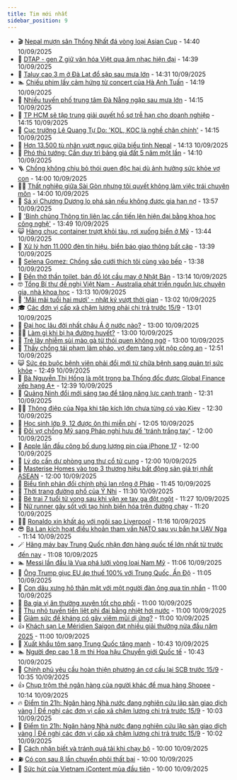 ```yaml
---
title: Tim mới nhất
sidebar_position: 9
---
```


<!-- vnexpress-tin-moi-nhat:START -->
- 🎬 [Nepal mượn sân Thống Nhất đá vòng loại Asian Cup](https://vnexpress.net/nepal-muon-san-thong-nhat-da-vong-loai-asian-cup-4937613.html) - 14:40 10/09/2025
- 🐎 [DTAP - gen Z giữ văn hóa Việt qua âm nhạc hiện đại](https://vnexpress.net/dtap-gen-z-giu-van-hoa-viet-qua-am-nhac-hien-dai-4931257.html) - 14:39 10/09/2025
- 🦍 [Taluy cao 3 m ở Đà Lạt đổ sập sau mưa lớn](https://vnexpress.net/taluy-cao-3-m-o-da-lat-do-sap-sau-mua-lon-4937605.html) - 14:31 10/09/2025
- 🏊 [Chiếu phim lấy cảm hứng từ concert của Hà Anh Tuấn](https://vnexpress.net/chieu-phim-lay-cam-hung-tu-concert-cua-ha-anh-tuan-4937522.html) - 14:19 10/09/2025
- 🎊 [Nhiều tuyến phố trung tâm Đà Nẵng ngập sau mưa lớn](https://vnexpress.net/nhieu-tuyen-pho-trung-tam-da-nang-ngap-sau-mua-lon-4937606.html) - 14:15 10/09/2025
- 🎃 [TP HCM sẽ tập trung giải quyết hồ sơ trễ hạn cho doanh nghiệp](https://vnexpress.net/tp-hcm-se-tap-trung-giai-quyet-ho-so-tre-han-cho-doanh-nghiep-4937602.html) - 14:15 10/09/2025
- 🧰 [Cục trưởng Lê Quang Tự Do: &#39;KOL, KOC là nghề chân chính&#39;](https://vnexpress.net/cuc-truong-le-quang-tu-do-kol-koc-la-nghe-chan-chinh-4937598.html) - 14:15 10/09/2025
- 🔭 [Hơn 13.500 tù nhân vượt ngục giữa biểu tình Nepal](https://vnexpress.net/hon-13-500-tu-nhan-vuot-nguc-giua-bieu-tinh-nepal-4937595.html) - 14:13 10/09/2025
- 🫶 [Phó thủ tướng: Cần duy trì bảng giá đất 5 năm một lần](https://vnexpress.net/pho-thu-tuong-can-duy-tri-bang-gia-dat-5-nam-mot-lan-4937604.html) - 14:10 10/09/2025
- 🪜 [Chồng không chịu bỏ thói quen độc hại dù ảnh hưởng sức khỏe vợ con](https://vnexpress.net/chong-khong-chiu-bo-thoi-quen-doc-hai-du-anh-huong-suc-khoe-vo-con-4937548.html) - 14:00 10/09/2025
- 👨‍🏫 [Thất nghiệp giữa Sài Gòn nhưng tôi quyết không làm việc trái chuyên môn](https://vnexpress.net/sinh-vien-that-nghiep-sinh-vien-that-nghiep-khi-ra-truong-sinh-vien-that-nghiep-sau-dai-hoc-that-nghiep-giua-sai-gon-nhung-toi-quyet-khong-tim-viec-trai-chuyen-mon-4937518.html) - 14:00 10/09/2025
- 🎊 [Sá xị Chương Dương lo phá sản nếu không được gia hạn nợ](https://vnexpress.net/sa-xi-chuong-duong-lo-pha-san-neu-khong-duoc-gia-han-no-4937579.html) - 13:57 10/09/2025
- 🎊 [&#39;Binh chủng Thông tin liên lạc cần tiến lên hiện đại bằng khoa học công nghệ&#39;](https://vnexpress.net/binh-chung-thong-tin-lien-lac-can-tien-len-hien-dai-bang-khoa-hoc-cong-nghe-4937596.html) - 13:49 10/09/2025
- 😺 [Hàng chục container trượt khỏi tàu, rơi xuống biển ở Mỹ](https://vnexpress.net/hang-chuc-container-truot-khoi-tau-roi-xuong-bien-o-my-4937599.html) - 13:44 10/09/2025
- 🐘 [Xử lý hơn 11.000 đèn tín hiệu, biển báo giao thông bất cập](https://vnexpress.net/xu-ly-hon-11-000-den-tin-hieu-bien-bao-giao-thong-bat-cap-4937578.html) - 13:39 10/09/2025
- 🌁 [Selena Gomez: Chồng sắp cưới thích tôi cùng vào bếp](https://vnexpress.net/selena-gomez-chong-sap-cuoi-thich-toi-cung-vao-bep-4937297.html) - 13:38 10/09/2025
- 🐲 [Đền thờ thần toilet, bán đồ lót cầu may ở Nhật Bản](https://vnexpress.net/den-tho-than-toilet-ban-do-lot-cau-may-o-nhat-ban-4937348.html) - 13:14 10/09/2025
- 🤓 [Tổng Bí thư đề nghị Việt Nam - Australia phát triển nguồn lực chuyên gia, nhà khoa học](https://vnexpress.net/tong-bi-thu-de-nghi-viet-nam-australia-phat-trien-nguon-luc-chuyen-gia-nha-khoa-hoc-4937587.html) - 13:13 10/09/2025
- 💪 [&#39;Mãi mãi tuổi hai mươi&#39; - nhật ký vượt thời gian](https://vnexpress.net/mai-mai-tuoi-hai-muoi-nhat-ky-vuot-thoi-gian-4936555.html) - 13:02 10/09/2025
- 🎓 [Các đơn vị cấp xã chậm lương phải chi trả trước 15/9](https://vnexpress.net/cac-don-vi-cap-xa-cham-luong-phai-chi-tra-truoc-15-9-4937592.html) - 13:01 10/09/2025
- 🫣 [Đại học lâu đời nhất châu Á ở nước nào?](https://vnexpress.net/dai-hoc-lau-doi-nhat-chau-a-o-nuoc-nao-4937543.html) - 13:00 10/09/2025
- 🧑‍💻 [Làm gì khi bị hạ đường huyết?](https://vnexpress.net/lam-gi-khi-bi-ha-duong-huyet-4937514.html) - 13:00 10/09/2025
- 🐲 [Trẻ lây nhiễm sùi mào gà từ thói quen không ngờ](https://vnexpress.net/tre-lay-nhiem-sui-mao-ga-tu-thoi-quen-khong-ngo-4937521.html) - 13:00 10/09/2025
- 🌝 [Thấy chồng tái phạm làm pháo, vợ đem tang vật nộp công an](https://vnexpress.net/thay-chong-tai-pham-lam-phao-vo-dem-tang-vat-nop-cong-an-4937584.html) - 12:51 10/09/2025
- 😺 [Sức ép buộc bệnh viện phải đổi mới từ chữa bệnh sang quản trị sức khỏe](https://vnexpress.net/suc-ep-buoc-benh-vien-phai-doi-moi-tu-chua-benh-sang-quan-tri-suc-khoe-4937409.html) - 12:49 10/09/2025
- 🐎 [Bà Nguyễn Thị Hồng là một trong ba Thống đốc được Global Finance xếp hạng A+](https://vnexpress.net/ba-nguyen-thi-hong-la-mot-trong-ba-thong-doc-duoc-global-finance-xep-hang-a-4937575.html) - 12:39 10/09/2025
- 🎡 [Quảng Ninh đổi mới sáng tạo để tăng năng lực cạnh tranh](https://vnexpress.net/quang-ninh-doi-moi-sang-tao-de-tang-nang-luc-canh-tranh-4937572.html) - 12:31 10/09/2025
- 👨‍🏫 [Thông điệp của Nga khi tập kích lớn chưa từng có vào Kiev](https://vnexpress.net/thong-diep-cua-nga-khi-tap-kich-lon-chua-tung-co-vao-kiev-4936723.html) - 12:30 10/09/2025
- 🦆 [Học sinh lớp 9, 12 được ôn thi miễn phí](https://vnexpress.net/hoc-sinh-lop-9-12-duoc-on-thi-mien-phi-4937576.html) - 12:05 10/09/2025
- 🚦 [Đôi vợ chồng Mỹ sang Pháp nghỉ hưu để &#39;tránh trắng tay&#39;](https://vnexpress.net/doi-vo-chong-my-sang-phap-nghi-huu-de-tranh-trang-tay-4937394.html) - 12:00 10/09/2025
- 💫 [Apple lần đầu công bố dung lượng pin của iPhone 17](https://vnexpress.net/apple-lan-dau-cong-bo-dung-luong-pin-cua-iphone-17-4937388.html) - 12:00 10/09/2025
- 🎉 [Lý do cần dự phòng ung thư cổ tử cung](https://vnexpress.net/ly-do-can-du-phong-ung-thu-co-tu-cung-4937560.html) - 12:00 10/09/2025
- 🌋 [Masterise Homes vào top 3 thương hiệu bất động sản giá trị nhất ASEAN](https://vnexpress.net/masterise-homes-vao-top-3-thuong-hieu-bat-dong-san-gia-tri-nhat-asean-4937480.html) - 12:00 10/09/2025
- 🤖 [Biểu tình phản đối chính phủ lan rộng ở Pháp](https://vnexpress.net/bieu-tinh-phan-doi-chinh-phu-lan-rong-o-phap-4937558.html) - 11:45 10/09/2025
- 🦏 [Thời trang đường phố của Ý Nhi](https://vnexpress.net/thoi-trang-duong-pho-cua-y-nhi-4937561.html) - 11:30 10/09/2025
- 🦩 [Bé trai 7 tuổi tử vong sau khi vặn xe tay ga đột ngột](https://vnexpress.net/be-trai-7-tuoi-tu-vong-sau-khi-van-xe-tay-ga-dot-ngot-4937571.html) - 11:27 10/09/2025
- 👺 [Nữ runner gây sốt với tạo hình biến hóa trên đường chạy](https://vnexpress.net/nu-runner-gay-sot-voi-tao-hinh-bien-hoa-tren-duong-chay-4936852.html) - 11:20 10/09/2025
- 🧑‍🏫 [Ronaldo xin khất áo với ngôi sao Liverpool](https://vnexpress.net/ronaldo-xin-khat-ao-voi-ngoi-sao-liverpool-4937559.html) - 11:16 10/09/2025
- 😎 [Ba Lan kích hoạt điều khoản tham vấn NATO sau vụ bắn hạ UAV Nga](https://vnexpress.net/ba-lan-kich-hoat-dieu-khoan-tham-van-nato-sau-vu-ban-ha-uav-nga-4937557.html) - 11:14 10/09/2025
- 🪄 [Hãng máy bay Trung Quốc nhận đơn hàng quốc tế lớn nhất từ trước đến nay](https://vnexpress.net/hang-may-bay-trung-quoc-nhan-don-hang-quoc-te-lon-nhat-tu-truoc-den-nay-4937567.html) - 11:08 10/09/2025
- 🏊 [Messi lần đầu là Vua phá lưới vòng loại Nam Mỹ](https://vnexpress.net/messi-lan-dau-la-vua-pha-luoi-vong-loai-nam-my-4937544.html) - 11:06 10/09/2025
- 💃 [Ông Trump giục EU áp thuế 100% với Trung Quốc, Ấn Độ](https://vnexpress.net/ong-trump-giuc-eu-ap-thue-100-voi-trung-quoc-an-do-4937475.html) - 11:05 10/09/2025
- 🦆 [Con dâu xưng hô thân mật với một người đàn ông qua tin nhắn](https://vnexpress.net/me-chong-nang-dau-con-dau-xung-ho-than-mat-voi-mot-nguoi-dan-ong-qua-tin-nhan-4937511.html) - 11:00 10/09/2025
- 🎊 [Ba gia vị ăn thường xuyên tốt cho phổi](https://vnexpress.net/ba-gia-vi-an-thuong-xuyen-tot-cho-phoi-4937458.html) - 11:00 10/09/2025
- 👺 [Thu nhỏ tuyến tiền liệt phì đại bằng nhiệt hơi nước](https://vnexpress.net/thu-nho-tuyen-tien-liet-phi-dai-bang-nhiet-hoi-nuoc-4937441.html) - 11:00 10/09/2025
- 🎡 [Giảm sức đề kháng có gây viêm mũi dị ứng?](https://vnexpress.net/giam-suc-de-khang-co-gay-viem-mui-di-ung-4937436.html) - 11:00 10/09/2025
- 👍 [Khách sạn Le Méridien Saigon đạt nhiều giải thưởng nửa đầu năm 2025](https://vnexpress.net/khach-san-le-meridien-saigon-dat-nhieu-giai-thuong-nua-dau-nam-2025-4937132.html) - 11:00 10/09/2025
- 🐎 [Xuất khẩu tôm sang Trung Quốc tăng mạnh](https://vnexpress.net/xuat-khau-tom-sang-trung-quoc-tang-manh-4937397.html) - 10:43 10/09/2025
- 🏊 [Người đẹp cao 1,8 m thi Hoa hậu Chuyển giới Quốc tế](https://vnexpress.net/nguoi-dep-cao-1-8-m-thi-hoa-hau-chuyen-gioi-quoc-te-4937017.html) - 10:43 10/09/2025
- 🦩 [Chính phủ yêu cầu hoàn thiện phương án cơ cấu lại SCB trước 15/9](https://vnexpress.net/chinh-phu-yeu-cau-hoan-thien-phuong-an-co-cau-lai-scb-truoc-15-9-4937553.html) - 10:35 10/09/2025
- 👍 [Chụp trộm thẻ ngân hàng của người khác để mua hàng Shopee](https://vnexpress.net/chup-trom-thong-tin-the-ngan-hang-cua-nguoi-khac-de-mua-hang-o-shopee-4937547.html) - 10:14 10/09/2025
- 🔥 [Điểm tin 21h: Ngân hàng Nhà nước đang nghiên cứu lập sàn giao dịch vàng | Đề nghị các đơn vị cấp xã chậm lương chi trả trước 15/9](https://vnexpress.net/diem-tin-21h-ngan-hang-nha-nuoc-dang-nghien-cuu-lap-san-giao-dich-vang-de-nghi-cac-don-vi-cap-xa-cham-luong-chi-tra-truoc-15-9-4937555.html) - 10:03 10/09/2025
- 💄 [Điểm tin 21h: Ngân hàng Nhà nước đang nghiên cứu lập sàn giao dịch vàng | Đề nghị các đơn vị cấp xã chậm lương chi trả trước 15/9](https://vnexpress.net/diem-tin-21h-ngan-hang-nha-nuoc-dang-nghien-cuu-lap-san-giao-dich-vang-de-nghi-cac-don-vi-cap-xa-cham-luong-chi-tra-truoc-15-9-4937549.html) - 10:02 10/09/2025
- 🤡 [Cách nhận biết và tránh quá tải khi chạy bộ](https://vnexpress.net/cach-nhan-biet-va-tranh-qua-tai-khi-chay-bo-4932538.html) - 10:00 10/09/2025
- ⛽️ [Có con sau 8 lần chuyển phôi thất bại](https://vnexpress.net/co-con-sau-8-lan-chuyen-phoi-that-bai-4937457.html) - 10:00 10/09/2025
- 🚀 [Sức hút của Vietnam iContent mùa đầu tiên](https://vnexpress.net/suc-hut-cua-vietnam-icontent-mua-dau-tien-4937227.html) - 10:00 10/09/2025<!-- vnexpress-tin-moi-nhat:END -->
